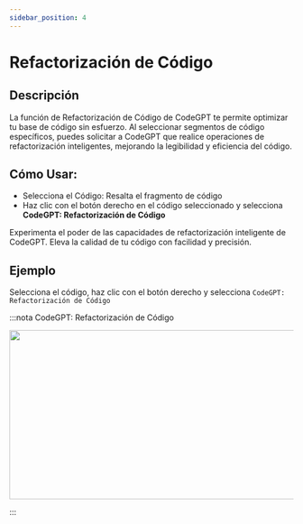 ```yaml
---
sidebar_position: 4
---
```


# Refactorización de Código

## Descripción
La función de Refactorización de Código de CodeGPT te permite optimizar tu base de código sin esfuerzo. Al seleccionar segmentos de código específicos, puedes solicitar a CodeGPT que realice operaciones de refactorización inteligentes, mejorando la legibilidad y eficiencia del código.

## Cómo Usar:
- Selecciona el Código: Resalta el fragmento de código
- Haz clic con el botón derecho en el código seleccionado y selecciona **CodeGPT: Refactorización de Código**

Experimenta el poder de las capacidades de refactorización inteligente de CodeGPT. Eleva la calidad de tu código con facilidad y precisión.

## Ejemplo
Selecciona el código, haz clic con el botón derecho y selecciona `CodeGPT: Refactorización de Código`

:::nota CodeGPT: Refactorización de Código
<p align="center">
  <img width="550" height="300" src="https://github.com/davila7/code-gpt-docs/assets/6216945/adf6b3ff-0ed2-4a28-8711-449df5f1e230" />
</p>
:::





